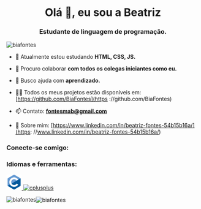 <h1 align="center">Olá 👋, eu sou a Beatriz</h1>
<h3 align="center">Estudante de linguagem de programação.</h3>

<p align="left"> <img src=" https://komarev.com/ghpvc/?username=biafontes&label=Profile%20views&color=0e75b6&style=flat" alt="biafontes" /> </p>

- 🌱 Atualmente estou estudando **HTML, CSS, JS.**

- 👯 Procuro colaborar **com todos os colegas iniciantes como eu.**

- 🤝 Busco ajuda com **aprendizado.**

- 👨‍💻 Todos os meus projetos estão disponíveis em: [https://github.com/BiaFontes](https ://github.com/BiaFontes)

- 📫 Contato: **fontesmab@gmail.com**

- 📄 Sobre mim: [https://www.linkedin.com/in/beatriz-fontes-54b15b16a/](https: //www.linkedin.com/in/beatriz-fontes-54b15b16a/)

<h3 align="left">Conecte-se comigo:</h3>
<p align="left">
</p>

<h3 align="left">Idiomas e ferramentas:</h3>
<p align="left"> <a href="https://www.cprogramming.com /" target="_blank" rel="noreferrer"> <img src="https://raw.githubusercontent.com/devicons/devicon/master/icons/c/c-original.svg" alt="c" largura ="40" height="40"/> </a> <a href="https://www.w3schools.com/cpp/" target="_blank" rel="noreferrer"> <img src="https ://raw.githubusercontent.com/devicons/devicon/master/icons/cplusplus/cplusplus-original.svg" alt="cplusplus" width="40" height="40"/> </a></p>

<p><img align="left" src="https://github-readme-stats.vercel.app/api/top-langs?username=biafontes&show_icons=true&locale=en&layout=compact" alt=" biafontes" /></p>

<p> <img align="center" src="https://github-readme-stats.vercel.app/api?username=biafontes&show_icons=true&locale=en" alt="biafontes" /></p>
